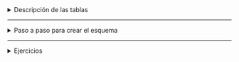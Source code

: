 <details>

  <summary>Descripción de las tablas</summary>
  
# Descripción de las tablas:

**Tabla: City (Ciudad)**

- Descripción: Esta tabla almacena la información sobre diferentes ciudades.
- Columnas:
  - **id**: Una cadena única que identifica a cada ciudad.
  - **name**: El nombre de la ciudad.
  - **stateId**: Una cadena que se relaciona con la tabla de estados.

**Tabla: State (Estado)**

- Descripción: Esta tabla almacena la información sobre diferentes estados.
- Columnas:
  - **id**: Una cadena única que identifica a cada estado.
  - **name**: El nombre del estado.

**Tabla: Seller (Vendedor)**

- Descripción: Almacena la información sobre diferentes vendedores.
- Columnas:
  - **id**: Una cadena única que identifica a cada vendedor.
  - **name**: El nombre del vendedor.
  - **email**: El correo electrónico del vendedor, que debe ser único.

**Tabla: Customer (Cliente)**

- Descripción: Almacena la información sobre los clientes.
- Columnas:
  - **id**: Una cadena única que identifica a cada cliente.
  - **name**: El nombre del cliente.
  - **email**: El correo electrónico del cliente, que debe ser único.
  - **address**: La dirección del cliente.

**Tabla: Supplier (Proveedor)**

- Descripción: Almacena la información sobre los proveedores que suministran productos.
- Columnas:
  - **id**: Una cadena única que identifica a cada proveedor.
  - **name**: El nombre del proveedor.

**Tabla: ProductCategory (ProductoCategoría)**

- Descripción: Es una tabla intermedia que relaciona productos con categorías.
- Columnas:
  - **productId**: Una cadena que se relaciona con la tabla de productos.
  - **categoryId**: Una cadena que se relaciona con la tabla de categorías.

**Tabla: Product (Producto)**

- Descripción: Almacena la información sobre diferentes productos.
- Columnas:
  - **id**: Una cadena única que identifica a cada producto.
  - **name**: El nombre del producto.
  - **price**: El precio del producto.
  - **supplierId**: Una cadena que se relaciona con la tabla de proveedores.

**Tabla: Category (Categoría)**

- Descripción: Almacena diferentes categorías a las que pueden pertenecer los productos.
- Columnas:
  - **id**: Una cadena única que identifica a cada categoría.
  - **name**: El nombre de la categoría.

**Tabla: Order (Orden)**

- Descripción: Almacena la información sobre las órdenes realizadas por los clientes.
- Columnas:
  - **id**: Una cadena única que identifica cada orden.
  - **sellerId**: Una cadena que se relaciona con la tabla de vendedores.
  - **cityId**: Una cadena que se relaciona con la tabla de ciudades.
  - **invoiceId**: Un número entero que se relaciona con la tabla de facturas.
  - **date**: La fecha y hora cuando se realizó la orden.
  - **customerId**: Una cadena que se relaciona con la tabla de clientes.

**Tabla: ProductOrder (ProductoOrden)**

- Descripción: Es una tabla intermedia que relaciona productos con órdenes, mostrando qué productos están en qué orden.
- Columnas:
  - **id**: Una cadena única que identifica cada relación producto-orden.
  - **productId**: Una cadena que se relaciona con la tabla de productos.
  - **orderId**: Una cadena que se relaciona con la tabla de órdenes.
  - **quantity**: La cantidad del producto en la orden.
  - **price**: El precio del producto al momento de la orden.

**Tabla: Invoice (Factura)**

- Descripción: Almacena la información sobre las facturas de las órdenes.
- Columnas:
  - **id**: Una cadena única que identifica cada factura.
  - **date**: La fecha y hora cuando se generó la factura.
  - **status**: El estado de la factura, que puede ser: PAGADO, PENDIENTE o CANCELADO.
  - **orderId**: Una cadena que se relaciona con la tabla de órdenes.
  - **customerId**: Una cadena que se relaciona con la tabla de clientes.
  </details>

---

<details>
    <summary>Paso a paso para crear el esquema</summary>
  
# Paso a paso para crear el esquema:

### Paso 1: Crear la Tabla de Estados

1. Crea una tabla llamada "State".
2. Añade una columna "id" que será única para cada estado.
3. Agrega una columna "name" que almacenará el nombre de cada estado.
4. Importa los datos de la tabla State. Puedes encontrar el link a los datos [aquí](https://prevalentware.sharepoint.com/:x:/s/PrevalentWareUniversity/EdkLBp92fBROjzlQHAhZqegB20o85WPXZKyaZ-2cMortmQ?e=4oxcGM).

### Paso 2: Crear la Tabla de Ciudades

1. Crea una tabla llamada "City".
2. Añade una columna "id" que será única para cada ciudad.
3. Agrega una columna "name" para el nombre de la ciudad.
4. Añade una columna "stateId" que se relacionará con la tabla "State".
5. Establece una relación entre "stateId" en "City" y "id" en "State". Esta relación indica que cada ciudad pertenece a un estado.
6. Importa los datos de la tabla City. Puedes encontrar el link a los datos [aquí](https://prevalentware.sharepoint.com/:x:/s/PrevalentWareUniversity/ERZYQbPToCFDnICkMdreePwBLikVQpJi-JcsetEn--veYQ?e=DI1M60).

### Paso 3: Crear la Tabla de Vendedores

1. Crea una tabla llamada "Seller".
2. Añade una columna "id" que será única para cada vendedor.
3. Agrega columnas para "name" y "email". Asegúrate de que el "email" sea único para evitar duplicados.
4. Importa los datos de la tabla Seller. Puedes encontrar el link a los datos [aquí](https://prevalentware.sharepoint.com/:x:/s/PrevalentWareUniversity/EXTC9vOzg-1EjnCNpg_FOXsBiEwv9QpvYP5Swb5u8vE3kA?e=YiSput).

### Paso 4: Crear la Tabla de Clientes

1. Crea una tabla llamada "Customer".
2. Añade una columna "id" única para cada cliente.
3. Agrega columnas para "name", "email" y "address". Asegúrate de que el "email" sea único.
4. Importa los datos de la tabla Customer. Puedes encontrar el link a los datos [aquí](https://prevalentware.sharepoint.com/:x:/s/PrevalentWareUniversity/EdvYQ6TNqWtGlowYWl_lBX4Blruhq5ZF-YBqgtGXqBXapQ?e=f1bPSr).

### Paso 5: Crear la Tabla de Proveedores

1. Crea una tabla llamada "Supplier".
2. Añade una columna "id" única para cada proveedor.
3. Agrega una columna "name".
4. Importa los datos de la tabla Supplier. Puedes encontrar el link a los datos [aquí](https://prevalentware.sharepoint.com/:x:/s/PrevalentWareUniversity/Eaqp6HPPlj5BndlzN8vcybcBR1Hju-_odW7sxom5cPUXQA?e=Smarc4).

### Paso 6: Crear la Tabla de Categorías

1. Crea una tabla llamada "Category".
2. Añade una columna "id" única para cada categoría.
3. Agrega una columna "name".
4. Importa los datos de la tabla Category. Puedes encontrar el link a los datos [aquí](https://prevalentware.sharepoint.com/:x:/s/PrevalentWareUniversity/EYz9SqJ0CwBJi8_mDgNzY_UBw_68kRL2UV0WbJnNY6fS5A?e=DkgL1k).

### Paso 7: Crear la Tabla de Productos

1. Crea una tabla llamada "Product".
2. Añade una columna "id" única.
3. Agrega columnas para "name" y "price".
4. Añade una columna "supplierId" que se relacionará con la tabla "Supplier".
5. Establece una relación entre "supplierId" en "Product" y "id" en "Supplier".
6. Importa los datos de la tabla Category. Puedes encontrar el link a los datos [aquí](https://prevalentware.sharepoint.com/:x:/s/PrevalentWareUniversity/EYz9SqJ0CwBJi8_mDgNzY_UBw_68kRL2UV0WbJnNY6fS5A?e=bGpZ1Z).

### Paso 8: Crear la Tabla Relacional Producto-Categoría

1. Crea una tabla llamada "ProductCategory".
2. Añade dos columnas: "productId" y "categoryId".
3. Establece relaciones para ambas columnas: "productId" se relaciona con "id" en "Product" y "categoryId" se relaciona con "id" en "Category".
4. Importa los datos de la tabla Category. Puedes encontrar el link a los datos [aquí](https://prevalentware.sharepoint.com/:x:/s/PrevalentWareUniversity/EefoiM2GEb1EjM3TOEBe8s4B8aBO4fMsX66Fm-0iLAelrA?e=k8Qkrg).

### Paso 9: Crear la Tabla de Órdenes

1. Crea una tabla llamada "Order".
2. Añade las columnas "id", "sellerId", "cityId", "invoiceId" y "date".
3. Establece relaciones entre "sellerId" y "id" en "Seller", "cityId" y "id" en "City".
4. Importa los datos de la tabla Order. Puedes encontrar el link a los datos [aquí](https://prevalentware.sharepoint.com/:x:/s/PrevalentWareUniversity/EVx6iXDOpaRBryMQ962ZZK8B7VFwyr-1MlbpppbMU1rP8g?e=uZI4LQ).

### Paso 10: Crear la Tabla Relacional Producto-Orden

1. Crea una tabla llamada "ProductOrder".
2. Añade columnas para "productId", "orderId", "quantity" y "price".
3. Establece relaciones para "productId" y "id" en "Product", y "orderId" y "id" en "Order".
4. Importa los datos de la tabla Order. Puedes encontrar el link a los datos [aquí](https://prevalentware.sharepoint.com/:x:/s/PrevalentWareUniversity/EfZRnFANSIdOpz23b-mth7kBJWnQ8jYEBVKDCJVnnNpXFw?e=zgSa72).

### Paso 11: Crear la Tabla de Facturas

1. Crea una tabla llamada "Invoice".
2. Añade las columnas "id", "date", "status", "orderId" y "customerId".
3. Establece relaciones entre "orderId" y "id" en "Order", y "customerId" y "id" en "Customer".
4. Importa los datos de la tabla Invoice. Puedes encontrar el link a los datos [aquí](https://prevalentware.sharepoint.com/:x:/s/PrevalentWareUniversity/EVlurj1RGM5Pvr7j6aGlYf0BynxlhStk31tx7Rxw2ShKgA?e=KaJ3cN).

### Bonus!

Encuentra en este mismo repositorio el código [DDL](https://github.com/prevalentWare/prevalentu-sql-ejercicios-join-groupby/blob/main/ddl.sql) de creación de la base de datos por si tienes alguna duda!

</details>

---

<details>
  <summary>Ejercicios</summary>
# Ejercicios:

1. **Selección Básica**

- Listar todos los nombres de productos cuyo precio sea mayor que 100. Prueba tu resultado con productos que realmente cumplan este criterio.
- Mostrar todas las ordenes creadas en 2023.
- Mostrar todas las facturas pendientes.

2. **Joins**

   - Listar los nombres de los productos junto con el nombre de su proveedor.
   - Mostrar el nombre del cliente y el nombre del vendedor para el pedido con ID "\_\_\_\_".
   - Listar todos los productos que pertenecen a la categoría "\_\_\_\_".
   - Obtener el nombre y precio de todos los productos vendidos en el pedido con ID "\_\_\_\_".

3. **Joins con Filtrado**

   - Listar los nombres de todos los clientes que han hecho un pedido con el vendedor "\_\_\_\_".
   - Mostrar todos los productos que NO han sido ordenados por ningún cliente.
   - Listar las ciudades que tienen al menos 5 pedidos realizados.
   - Listar los clientes que tienen facturas pendientes.
   - Listar los vendedores con facturas canceladas.
   - Mostrar todos los vendedores y el número de pedidos que han manejado, incluyendo aquellos que no han manejado ningún pedido.
   - Listar todos los productos y las categorías a las que pertenecen, incluyendo aquellos productos que no tienen categorías asignadas.

4. **Group By y Funciones Agregadas**

   - Encontrar el precio promedio, máximo y mínimo de todos los productos.
   - Listar cada categoría y el número de productos que tiene.
   - Mostrar cada proveedor y el valor total de productos que ha suministrado (precio x cantidad para cada producto).
   - Identificar los 5 clientes que han hecho más pedidos.
   - Mostrar cada ciudad y el número total de pedidos realizados en ellas.

5. **Consultas Combinadas**

   - Para el pedido con ID "\_\_\_\_", mostrar el nombre del cliente, el nombre del vendedor, la ciudad y el total del pedido.
   - Listar los productos que han sido ordenados más de 50 veces en total.
   - Mostrar cada vendedor y su venta total en términos de cantidad de productos vendidos.

6. **Desafíos Adicionales**
   - Listar los 3 productos más populares en términos de cantidad total vendida.
   - Identificar a los clientes que han gastado más de 1000 en total en sus pedidos.
   - Mostrar las ciudades que han generado más ingresos para la tienda.
   - Listar los 3 proveedores que más venden en cada estado.
   - Encontrar el cliente que ha realizado el pedido más grande en términos de valor total.
   - Mostrar la categoría de productos más amplia, es decir, la que tiene la mayor cantidad de productos diferentes.
   - Mostrar la categoría de productos más vendida en términos de cantidad.
   - Identificar a los vendedores que han hecho ventas en al menos 3 ciudades diferentes.
   - Mostrar la cantidad de veces que un producto ha estado involucrado en una factura cancelada.
   - Determinar el top 10 de clientes con mayor deuda (verificando que la factura esté pendiente).
   - Mostrar los 5 proveedores cuyos productos tienen el precio de venta promedio más alto.
   - Identificar a los clientes que han comprado al menos 10 productos diferentes.

</details>

